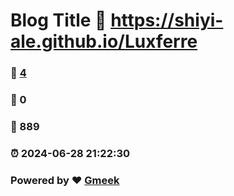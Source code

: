 # Blog Title :link: https://shiyi-ale.github.io/Luxferre 
### :page_facing_up: [4](https://shiyi-ale.github.io/Luxferre/tag.html) 
### :speech_balloon: 0 
### :hibiscus: 889 
### :alarm_clock: 2024-06-28 21:22:30 
### Powered by :heart: [Gmeek](https://github.com/Meekdai/Gmeek)

